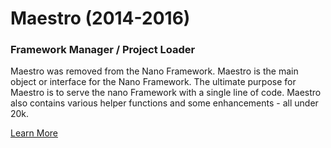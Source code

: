 # Maestro (2014-2016)

### Framework Manager / Project Loader

Maestro was removed from the Nano Framework. Maestro is the main object or interface for the Nano Framework.
The ultimate purpose for Maestro is to serve the nano Framework with a single line of code. Maestro also contains various helper functions and some enhancements - all under 20k.

[Learn More](https://github.com/NlaakALD/Maestro/wiki/Home)
